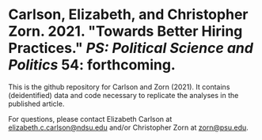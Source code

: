 # Carlson, Elizabeth, and Christopher Zorn. 2021. "Towards Better Hiring Practices." *PS: Political Science and Politics* 54: forthcoming. 

This is the github repository for Carlson and Zorn (2021). It contains (deidentified) data and code necessary to replicate the analyses in the published article.

For questions, please contact Elizabeth Carlson at elizabeth.c.carlson@ndsu.edu and/or Christopher Zorn at zorn@psu.edu.
 
